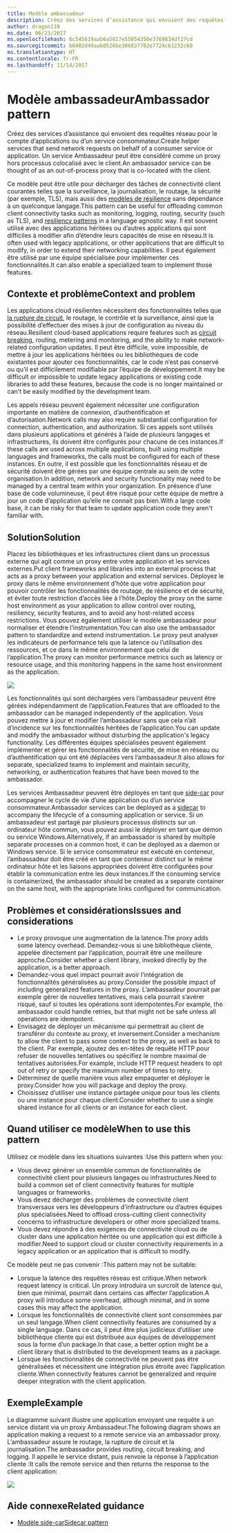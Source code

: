 ```yaml
---
title: Modèle ambassadeur
description: Créez des services d’assistance qui envoient des requêtes réseau pour le compte d’applications ou d’un service consommateur.
author: dragon119
ms.date: 06/23/2017
ms.openlocfilehash: 6c545619aab6a5817e55854350e3769834df27cd
ms.sourcegitcommit: b0482d49aab0526be386837702e7724c61232c60
ms.translationtype: HT
ms.contentlocale: fr-FR
ms.lasthandoff: 11/14/2017
---
```

# <a name="ambassador-pattern"></a><span data-ttu-id="286f0-103">Modèle ambassadeur</span><span class="sxs-lookup"><span data-stu-id="286f0-103">Ambassador pattern</span></span>

<span data-ttu-id="286f0-104">Créez des services d’assistance qui envoient des requêtes réseau pour le compte d’applications ou d’un service consommateur.</span><span class="sxs-lookup"><span data-stu-id="286f0-104">Create helper services that send network requests on behalf of a consumer service or application.</span></span> <span data-ttu-id="286f0-105">Un service Ambassadeur peut être considéré comme un proxy hors processus colocalisé avec le client.</span><span class="sxs-lookup"><span data-stu-id="286f0-105">An ambassador service can be thought of as an out-of-process proxy that is co-located with the client.</span></span>

<span data-ttu-id="286f0-106">Ce modèle peut être utile pour décharger des tâches de connectivité client courantes telles que la surveillance, la journalisation, le routage, la sécurité (par exemple, TLS), mais aussi des [modèles de résilience][resiliency-patterns] sans dépendance à un quelconque langage.</span><span class="sxs-lookup"><span data-stu-id="286f0-106">This pattern can be useful for offloading common client connectivity tasks such as monitoring, logging, routing, security (such as TLS), and [resiliency patterns][resiliency-patterns] in a language agnostic way.</span></span> <span data-ttu-id="286f0-107">Il est souvent utilisé avec des applications héritées ou d’autres applications qui sont difficiles à modifier afin d’étendre leurs capacités de mise en réseau.</span><span class="sxs-lookup"><span data-stu-id="286f0-107">It is often used with legacy applications, or other applications that are difficult to modify, in order to extend their networking capabilities.</span></span> <span data-ttu-id="286f0-108">Il peut également être utilisé par une équipe spécialisée pour implémenter ces fonctionnalités.</span><span class="sxs-lookup"><span data-stu-id="286f0-108">It can also enable a specialized team to implement those features.</span></span>

## <a name="context-and-problem"></a><span data-ttu-id="286f0-109">Contexte et problème</span><span class="sxs-lookup"><span data-stu-id="286f0-109">Context and problem</span></span>

<span data-ttu-id="286f0-110">Les applications cloud résilientes nécessitent des fonctionnalités telles que [la rupture de circuit][circuit-breaker], le routage, le contrôle et la surveillance, ainsi que la possibilité d’effectuer des mises à jour de configuration au niveau du réseau.</span><span class="sxs-lookup"><span data-stu-id="286f0-110">Resilient cloud-based applications require features such as [circuit breaking][circuit-breaker], routing, metering and monitoring, and the ability to make network-related configuration updates.</span></span> <span data-ttu-id="286f0-111">Il peut être difficile, voire impossible, de mettre à jour les applications héritées ou les bibliothèques de code existantes pour ajouter ces fonctionnalités, car le code n’est pas conservé ou qu’il est difficilement modifiable par l’équipe de développement.</span><span class="sxs-lookup"><span data-stu-id="286f0-111">It may be difficult or impossible to update legacy applications or existing code libraries to add these features, because the code is no longer maintained or can't be easily modified by the development team.</span></span>

<span data-ttu-id="286f0-112">Les appels réseau peuvent également nécessiter une configuration importante en matière de connexion, d’authentification et d’autorisation.</span><span class="sxs-lookup"><span data-stu-id="286f0-112">Network calls may also require substantial configuration for connection, authentication, and authorization.</span></span> <span data-ttu-id="286f0-113">Si ces appels sont utilisés dans plusieurs applications et générés à l’aide de plusieurs langages et infrastructures, ils doivent être configurés pour chacune de ces instances.</span><span class="sxs-lookup"><span data-stu-id="286f0-113">If these calls are used across multiple applications, built using multiple languages and frameworks, the calls must be configured for each of these instances.</span></span> <span data-ttu-id="286f0-114">En outre, il est possible que les fonctionnalités réseau et de sécurité doivent être gérées par une équipe centrale au sein de votre organisation.</span><span class="sxs-lookup"><span data-stu-id="286f0-114">In addition, network and security functionality may need to be managed by a central team within your organization.</span></span> <span data-ttu-id="286f0-115">En présence d’une base de code volumineuse, il peut être risqué pour cette équipe de mettre à jour un code d’application qu’elle ne connait pas bien.</span><span class="sxs-lookup"><span data-stu-id="286f0-115">With a large code base, it can be risky for that team to update application code they aren't familiar with.</span></span>

## <a name="solution"></a><span data-ttu-id="286f0-116">Solution</span><span class="sxs-lookup"><span data-stu-id="286f0-116">Solution</span></span>

<span data-ttu-id="286f0-117">Placez les bibliothèques et les infrastructures client dans un processus externe qui agit comme un proxy entre votre application et les services externes.</span><span class="sxs-lookup"><span data-stu-id="286f0-117">Put client frameworks and libraries into an external process that acts as a proxy between your application and external services.</span></span> <span data-ttu-id="286f0-118">Déployez le proxy dans le même environnement d’hôte que votre application pour pouvoir contrôler les fonctionnalités de routage, de résilience et de sécurité, et éviter toute restriction d’accès liée à l’hôte.</span><span class="sxs-lookup"><span data-stu-id="286f0-118">Deploy the proxy on the same host environment as your application to allow control over routing, resiliency, security features, and to avoid any host-related access restrictions.</span></span> <span data-ttu-id="286f0-119">Vous pouvez également utiliser le modèle ambassadeur pour normaliser et étendre l’instrumentation.</span><span class="sxs-lookup"><span data-stu-id="286f0-119">You can also use the ambassador pattern to standardize and extend instrumentation.</span></span> <span data-ttu-id="286f0-120">Le proxy peut analyser les indicateurs de performance tels que la latence ou l’utilisation des ressources, et ce dans le même environnement que celui de l’application.</span><span class="sxs-lookup"><span data-stu-id="286f0-120">The proxy can monitor performance metrics such as latency or resource usage, and this monitoring happens in the same host environment as the application.</span></span>

![](./_images/ambassador.png)

<span data-ttu-id="286f0-121">Les fonctionnalités qui sont déchargées vers l’ambassadeur peuvent être gérées indépendamment de l’application.</span><span class="sxs-lookup"><span data-stu-id="286f0-121">Features that are offloaded to the ambassador can be managed independently of the application.</span></span> <span data-ttu-id="286f0-122">Vous pouvez mettre à jour et modifier l’ambassadeur sans que cela n’ait d’incidence sur les fonctionnalités héritées de l’application.</span><span class="sxs-lookup"><span data-stu-id="286f0-122">You can update and modify the ambassador without disturbing the application's legacy functionality.</span></span> <span data-ttu-id="286f0-123">Les différentes équipes spécialisées peuvent également implémenter et gérer les fonctionnalités de sécurité, de mise en réseau ou d’authentification qui ont été déplacées vers l’ambassadeur.</span><span class="sxs-lookup"><span data-stu-id="286f0-123">It also allows for separate, specialized teams to implement and maintain security, networking, or authentication features that have been moved to the ambassador.</span></span>

<span data-ttu-id="286f0-124">Les services Ambassadeur peuvent être déployés en tant que [side-car][sidecar] pour accompagner le cycle de vie d’une application ou d’un service consommateur.</span><span class="sxs-lookup"><span data-stu-id="286f0-124">Ambassador services can be deployed as a [sidecar][sidecar] to accompany the lifecycle of a consuming application or service.</span></span> <span data-ttu-id="286f0-125">Si un ambassadeur est partagé par plusieurs processus distincts sur un ordinateur hôte commun, vous pouvez aussi le déployer en tant que démon ou service Windows.</span><span class="sxs-lookup"><span data-stu-id="286f0-125">Alternatively, if an ambassador is shared by multiple separate processes on a common host, it can be deployed as a daemon or Windows service.</span></span> <span data-ttu-id="286f0-126">Si le service consommateur est exécuté en conteneur, l’ambassadeur doit être créé en tant que conteneur distinct sur le même ordinateur hôte et les liaisons appropriées doivent être configurées pour établir la communication entre les deux instances.</span><span class="sxs-lookup"><span data-stu-id="286f0-126">If the consuming service is containerized, the ambassador should be created as a separate container on the same host, with the appropriate links configured for communication.</span></span>

## <a name="issues-and-considerations"></a><span data-ttu-id="286f0-127">Problèmes et considérations</span><span class="sxs-lookup"><span data-stu-id="286f0-127">Issues and considerations</span></span>

- <span data-ttu-id="286f0-128">Le proxy provoque une augmentation de la latence.</span><span class="sxs-lookup"><span data-stu-id="286f0-128">The proxy adds some latency overhead.</span></span> <span data-ttu-id="286f0-129">Demandez-vous si une bibliothèque cliente, appelée directement par l’application, pourrait être une meilleure approche.</span><span class="sxs-lookup"><span data-stu-id="286f0-129">Consider whether a client library, invoked directly by the application, is a better approach.</span></span>
- <span data-ttu-id="286f0-130">Demandez-vous quel impact pourrait avoir l’intégration de fonctionnalités généralisées au proxy.</span><span class="sxs-lookup"><span data-stu-id="286f0-130">Consider the possible impact of including generalized features in the proxy.</span></span> <span data-ttu-id="286f0-131">L’ambassadeur pourrait par exemple gérer de nouvelles tentatives, mais cela pourrait s’avérer risqué, sauf si toutes les opérations sont idempotentes.</span><span class="sxs-lookup"><span data-stu-id="286f0-131">For example, the ambassador could handle retries, but that might not be safe unless all operations are idempotent.</span></span>
- <span data-ttu-id="286f0-132">Envisagez de déployer un mécanisme qui permettrait au client de transférer du contexte au proxy, et inversement.</span><span class="sxs-lookup"><span data-stu-id="286f0-132">Consider a mechanism to allow the client to pass some context to the proxy, as well as back to the client.</span></span> <span data-ttu-id="286f0-133">Par exemple, ajoutez des en-têtes de requête HTTP pour refuser de nouvelles tentatives ou spécifiez le nombre maximal de tentatives autorisées.</span><span class="sxs-lookup"><span data-stu-id="286f0-133">For example, include HTTP request headers to opt out of retry or specify the maximum number of times to retry.</span></span>
- <span data-ttu-id="286f0-134">Déterminez de quelle manière vous allez empaqueter et déployer le proxy.</span><span class="sxs-lookup"><span data-stu-id="286f0-134">Consider how you will package and deploy the proxy.</span></span>
- <span data-ttu-id="286f0-135">Choisissez d’utiliser une instance partagée unique pour tous les clients ou une instance pour chaque client.</span><span class="sxs-lookup"><span data-stu-id="286f0-135">Consider whether to use a single shared instance for all clients or an instance for each client.</span></span>

## <a name="when-to-use-this-pattern"></a><span data-ttu-id="286f0-136">Quand utiliser ce modèle</span><span class="sxs-lookup"><span data-stu-id="286f0-136">When to use this pattern</span></span>

<span data-ttu-id="286f0-137">Utilisez ce modèle dans les situations suivantes :</span><span class="sxs-lookup"><span data-stu-id="286f0-137">Use this pattern when you:</span></span>

- <span data-ttu-id="286f0-138">Vous devez générer un ensemble commun de fonctionnalités de connectivité client pour plusieurs langages ou infrastructures.</span><span class="sxs-lookup"><span data-stu-id="286f0-138">Need to build a common set of client connectivity features for multiple languages or frameworks.</span></span>
- <span data-ttu-id="286f0-139">Vous devez décharger des problèmes de connectivité client transversaux vers les développeurs d’infrastructure ou d’autres équipes plus spécialisées.</span><span class="sxs-lookup"><span data-stu-id="286f0-139">Need to offload cross-cutting client connectivity concerns to infrastructure developers or other more specialized teams.</span></span>
- <span data-ttu-id="286f0-140">Vous devez répondre à des exigences de connectivité cloud ou de cluster dans une application héritée ou une application qui est difficile à modifier.</span><span class="sxs-lookup"><span data-stu-id="286f0-140">Need to support cloud or cluster connectivity requirements in a legacy application or an application that is difficult to modify.</span></span>

<span data-ttu-id="286f0-141">Ce modèle peut ne pas convenir :</span><span class="sxs-lookup"><span data-stu-id="286f0-141">This pattern may not be suitable:</span></span>

- <span data-ttu-id="286f0-142">Lorsque la latence des requêtes réseau est critique.</span><span class="sxs-lookup"><span data-stu-id="286f0-142">When network request latency is critical.</span></span> <span data-ttu-id="286f0-143">Un proxy introduira un surcroît de latence qui, bien que minimal, pourrait dans certains cas affecter l’application.</span><span class="sxs-lookup"><span data-stu-id="286f0-143">A proxy will introduce some overhead, although minimal, and in some cases this may affect the application.</span></span>
- <span data-ttu-id="286f0-144">Lorsque les fonctionnalités de connectivité client sont consommées par un seul langage.</span><span class="sxs-lookup"><span data-stu-id="286f0-144">When client connectivity features are consumed by a single language.</span></span> <span data-ttu-id="286f0-145">Dans ce cas, il peut être plus judicieux d’utiliser une bibliothèque cliente qui est distribuée aux équipes de développement sous la forme d’un package.</span><span class="sxs-lookup"><span data-stu-id="286f0-145">In that case, a better option might be a client library that is distributed to the development teams as a package.</span></span>
- <span data-ttu-id="286f0-146">Lorsque les fonctionnalités de connectivité ne peuvent pas être généralisées et nécessitent une intégration plus étroite avec l’application cliente.</span><span class="sxs-lookup"><span data-stu-id="286f0-146">When connectivity features cannot be generalized and require deeper integration with the client application.</span></span>

## <a name="example"></a><span data-ttu-id="286f0-147">Exemple</span><span class="sxs-lookup"><span data-stu-id="286f0-147">Example</span></span>

<span data-ttu-id="286f0-148">Le diagramme suivant illustre une application envoyant une requête à un service distant via un proxy Ambassadeur.</span><span class="sxs-lookup"><span data-stu-id="286f0-148">The following diagram shows an application making a request to a remote service via an ambassador proxy.</span></span> <span data-ttu-id="286f0-149">L’ambassadeur assure le routage, la rupture de circuit et la journalisation.</span><span class="sxs-lookup"><span data-stu-id="286f0-149">The ambassador provides routing, circuit breaking, and logging.</span></span> <span data-ttu-id="286f0-150">Il appelle le service distant, puis renvoie la réponse à l’application cliente :</span><span class="sxs-lookup"><span data-stu-id="286f0-150">It calls the remote service and then returns the response to the client application:</span></span>

![](./_images/ambassador-example.png) 

## <a name="related-guidance"></a><span data-ttu-id="286f0-151">Aide connexe</span><span class="sxs-lookup"><span data-stu-id="286f0-151">Related guidance</span></span>

- [<span data-ttu-id="286f0-152">Modèle side-car</span><span class="sxs-lookup"><span data-stu-id="286f0-152">Sidecar pattern</span></span>](./sidecar.md)

<!-- links -->

[circuit-breaker]: ./circuit-breaker.md
[resiliency-patterns]: ./category/resiliency.md
[sidecar]: ./sidecar.md

